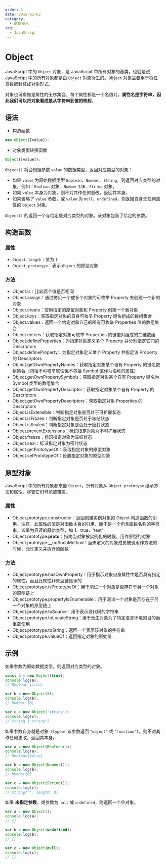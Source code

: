 ```yaml
---
order: 1
date: 2018-01-03
category:
  - 前端技术
tag:
  - JavaScript
---
```


# Object

JavaScript 中的 `Object` 对象，是 JavaScript 中所有对象的基类，也就是说 JavaScript 中的所有对象都是由 `Object` 对象衍生的。`Object` 对象主要用于将任意数据封装成对象形式。

对象也可看做是属性的无序集合，每个属性都是一个名值对。**属性名是字符串，因此我们可以把对象看成是从字符串到值的映射**。

## 语法

- 构造函数

```js
new Object([value]);
```

- 对象类型转换函数

```js
Object([value]);
```

`Object()` 将会根据参数 `value` 的数据类型，返回对应类型的对象：

- 如果 `value` 为原始数据类型 `Boolean`、`Number`、`String`，则返回对应类型的对象，例如：`Boolean` 对象、`Number` `对象、String` 对象。
- 如果 `value` 本身为对象，则不对其作任何更改，返回其本身。
- 如果省略了 `value` 参数，或 `value` 为 `null`、`undefined`，则返回自身无任何属性的 `Object` 对象。

`Object()` 的返回一个与给定值对应类型的对象。该对象包装了给定的参数。

## 构造函数

### 属性

- `Object.length`：值为 `1`
- `Object.prototype`：表示 `Object` 的原型对象

### 方法

- Object.is：比较两个值是否相同
- Object.assign：通过拷贝一个或多个对象的可枚举 Property 来创建一个新的对象
- Object.create：使用指定的原型对象和 Property 创建一个新对象
- Object.keys：获取指定对象的自身可枚举 Property 键名组成的数组集合
- Object.values：返回一个给定对象自己的所有可枚举 Properties 值的数组集合
- Object.entries：获取指定对象可枚举 Properties 的键值对组成的二维数组
- Object.defineProperties：为指定对象定义多个 Property 并分别指定它们的 Descriptors
- Object.defineProperty：为指定对象定义单个 Property 并指定该 Property 的 Descriptors
- Object.getOwnPropertyNames：获取指定对象某个自有 Property 的键名数组集合（包括不可枚举属性但不包括 Symbol 值作为名称的属性）
- Object.getOwnPropertySymbols：获取指定对象某个自有 Property 键名为 Symbol 类型的数组集合
- Object.getOwnPropertyDescriptor：获取指定对象某个自有 Property 的 Descriptors
- Object.getOwnPropertyDescriptors：获取指定对象 Properties 的 Descriptors
- Object.isExtensible：判断指定对象是否处于可扩展状态
- Object.isFrozen：判断指定对象是否处于冻结状态
- Object.isSealed：判断指定对象是否处于密封状态
- Object.preventExtensions：标识指定对象为不可扩展状态
- Object.freeze：标识指定对象为冻结状态
- Object.seal：标识指定对象为密封状态
- Object.getPrototypeOf：获取指定对象的原型对象
- Object.setPrototypeOf：设置指定对象的原型对象

## 原型对象

JavaScript 中的所有对象都来自 `Object`，所有对象从 `Object.prototype` 继承方法和属性，尽管它们可能被覆盖。

### 属性

- Object.prototype.constructor：返回创建实例对象的 Object 构造函数的引用。注意，此属性的值是对函数本身的引用，而不是一个包含函数名称的字符串。该值为只读的原始类型，如 1、true、'test'
- Object.prototype.__proto__：指向当对象被实例化的时候，用作原型的对象
- Object.prototype.__noSuchMethod：当未定义的对象成员被调用作方法的时候，允许定义并执行的函数

### 方法

- Object.prototype.hasOwnProperty：用于指示对象自身属性中是否具有指定的属性，而且此属性非原型链继承的
- Object.prototype.isPrototypeOf：用于测试一个对象是否存在于另一个对象的原型链上
- Object.prototype.propertyIsEnumerable：用于测试一个对象是否存在于另一个对象的原型链上
- Object.prototype.toSource：用于表示源代码的字符串
- Object.prototype.toLocaleString：用于派生对象为了特定语言环境的目的而重载使用
- Object.prototype.toString：返回一个表示该对象的字符串
- Object.prototype.valueOf：返回指定对象的原始值

## 示例

如果参数为原始数据类型，则返回对应类型的对象。

```js
const a = new Object(true);
console.log(a);
// Boolean {true}

var b = new Object(8);
console.log(b);
// Number {8}

var c = new Object('string');
console.log(c);
// String {"string"}
```

如果参数自身就是对象（`typeof` 该参数返回 `"object"` 或 `"function"`），则不对其作任何更改，返回其本身。

```js
var a = new Object(Boolean());
console.log(a);
// Boolean{false}

var b = new Object(Number());
console.log(b);
// Number{0}

var c = new Object(String());
console.log(c);
// String{"", length: 0}
```

如果 **未指定参数**，或参数为 `null` 或 `undefined`，则返回一个空对象。

```js
var a = new Object();
console.log(a);
// {}

var b = new Object(undefined);
console.log(b);
// {}

var c = new Object(null);
console.log(c);
// {}
```

